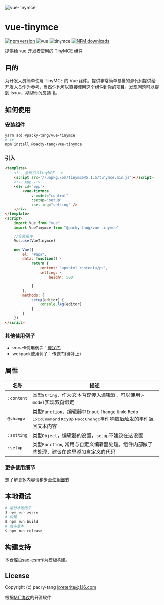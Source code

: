 
![vue-tinymce](docs/assets/vu-tinymce-logo.png)

# vue-tinymce

[![npm version](https://img.shields.io/npm/v/@packy-tang/vue-tinymce.svg)](https://www.npmjs.com/package/@packy-tang/vue-tinymce)
![vue](https://img.shields.io/npm/dependency-version/@packy-tang/vue-tinymce/peer/vue)
![tinymce](https://img.shields.io/npm/dependency-version/@packy-tang/vue-tinymce/peer/tinymce)
[![NPM downloads](http://img.shields.io/npm/dm/@packy-tang/vue-tinymce.svg)](https://www.npmjs.com/package/@packy-tang/vue-tinymce)

提供给 vue 开发者使用的 TinyMCE 组件

## 目的

为开发人员简单使用 TinyMCE 的 Vue 组件。提供非常简单易懂的源代码提供给开发人员作为参考，当然你也可以直接使用这个组件到你的项目。发现问题可以提到 issue，期望你的反馈 👏。

## 如何使用

### 安装组件

```sh
yarn add @packy-tang/vue-tinymce
# or
npm install @packy-tang/vue-tinymce
```

### 引入

```html
<template>
    <!-- 全局引入TinyMCE -->
    <script src="//unpkg.com/tinymce@5.1.5/tinymce.min.js"></script>
    <!-- App -->
    <div id="app">
        <vue-tinymce
            v-model="content"
            :setup="setup"
            :setting="setting" />
    </div>
</template>
<script>
    import Vue from "vue"
    import VueTinymce from "@packy-tang/vue-tinymce"

    //安装组件
    Vue.use(VueTinymce)

    new Vue({
        el: "#app",
        data: function() {
            return {
                content: "<p>html content</p>",
                setting: {
                    height: 500
                }
            }
        },
        methods: {
            setup(editor) {
                console.log(editor)
            }
        }
    })
</script>
```

### 其他使用例子

- vue-cli使用例子：[传送门](https://github.com/lpreterite/vue-tinymce-example/tree/master/vue)
- webpack使用例子：传送门(待补上)

## 属性

| 名称       | 描述                                                  |
| ---------- | ----------------------------------------------------- |
| `:content`   | 类型`String`，作为文本内容传入编辑器，可以使用`v-model`实现双向绑定 |
| `@change`   | 类型`Function`，编辑器中`Input` `Change` `Undo` `Redo` `ExecCommand` `KeyUp` `NodeChange`事件响应后触发的事件返回文本内容                  |
| `:setting` | 类型`Object`，编辑器的设置，`setup`不建议在这设置     |
|`:setup`| 类型`Function`, 常用与自定义编辑器处理，组件内部做了些处理，建议在这里添加自定义的代码 |

### 更多使用细节

想了解更多内容请移步至[使用细节](http://lpreterite.github.io/vue-tinymce/#/Example)


## 本地调试

```sh
# 运行本地例子
$ npm run serve 
# 构建
$ npm run build
# 发布版本
$ npm run release
```

## 构建支持

本仓库由[sao-esm](https://github.com/lpreterite/sao-esm)作为模板构建。

## License

Copyright (c) packy-tang lpreterite@126.com

根据[MIT协议](./LICENSE)的开源软件.
